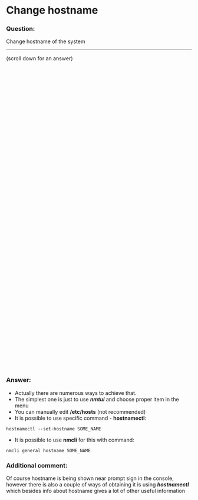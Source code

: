 # Change hostname

### Question:
Change hostname of the system

***
(scroll down for an answer)

<br/><br/><br/><br/><br/><br/><br/><br/><br/><br/><br/><br/><br/><br/><br/><br/><br/><br/><br/><br/><br/><br/><br/><br/>
<br/><br/><br/><br/><br/><br/><br/><br/><br/><br/><br/><br/><br/><br/><br/><br/><br/><br/><br/><br/><br/><br/><br/><br/>

### Answer:

* Actually there are numerous ways to achieve that.
* The simplest one is just to use ***nmtui*** and choose proper item in the menu
* You can manually edit **/etc/hosts** (not recommended)
* It is possible to use specific command - **hostnamectl**:
 
```
hostnamectl --set-hostname SOME_NAME
```

* It is possible to use **nmcli** for this with command:
 
```
nmcli general hostname SOME_NAME
```
 


### Additional comment:

Of course hostname is being shown near prompt sign in the console, however there is also a couple of ways of obtaining it
is using ***hostnamectl*** which besides info about hostname gives a lot of other useful information